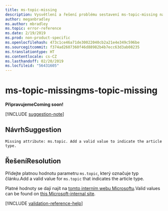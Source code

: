 ```yaml
---
title: ms-topic-missing
description: Vysvětlení a řešení problému sestavení ms-topic-missing na webu Docs
author: meganbradley
ms.author: mbradley
ms.topic: error-reference
ms.date: 2/19/2019
ms.prod: non-product-specific
ms.openlocfilehash: 473c1ce46a71de30022040cb2a21e4e349c596be
ms.sourcegitcommit: f374ad2607360f46d88982b4b7ecc63d3ab08235
ms.translationtype: HT
ms.contentlocale: cs-CZ
ms.lasthandoff: 02/20/2019
ms.locfileid: "56431605"
---
```

# <a name="ms-topic-missing"></a><span data-ttu-id="087d1-103">ms-topic-missing</span><span class="sxs-lookup"><span data-stu-id="087d1-103">ms-topic-missing</span></span>

<span data-ttu-id="087d1-104">**Připravujeme**</span><span class="sxs-lookup"><span data-stu-id="087d1-104">**Coming soon!**</span></span>

[!INCLUDE [suggestion-note](includes/suggestion-note.md)]

## <a name="suggestion"></a><span data-ttu-id="087d1-105">Návrh</span><span class="sxs-lookup"><span data-stu-id="087d1-105">Suggestion</span></span>

`Missing attribute: ms.topic. Add a valid value to indicate the article type.`

## <a name="resolution"></a><span data-ttu-id="087d1-106">Řešení</span><span class="sxs-lookup"><span data-stu-id="087d1-106">Resolution</span></span>

<span data-ttu-id="087d1-107">Přidejte platnou hodnotu parametru `ms.topic`, který označuje typ článku.</span><span class="sxs-lookup"><span data-stu-id="087d1-107">Add a valid value for `ms.topic` that indicates the article type.</span></span>

<span data-ttu-id="087d1-108">Platné hodnoty se dají najít na [tomto interním webu Microsoftu](https://docsmetadatatool.azurewebsites.net/whitelists).</span><span class="sxs-lookup"><span data-stu-id="087d1-108">Valid values can be found on [this Microsoft-internal site](https://docsmetadatatool.azurewebsites.net/whitelists).</span></span>

<!--make sure to add this file to your includes folder and verify the path-->
[!INCLUDE [validation-reference-help](includes/validation-reference-help.md)]